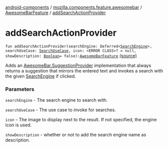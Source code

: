[android-components](../../index.md) / [mozilla.components.feature.awesomebar](../index.md) / [AwesomeBarFeature](index.md) / [addSearchActionProvider](./add-search-action-provider.md)

# addSearchActionProvider

`fun addSearchActionProvider(searchEngine: Deferred<`[`SearchEngine`](../../mozilla.components.browser.search/-search-engine/index.md)`>, searchUseCase: `[`SearchUseCase`](../../mozilla.components.feature.search/-search-use-cases/-search-use-case/index.md)`, icon: <ERROR CLASS>? = null, showDescription: `[`Boolean`](https://kotlinlang.org/api/latest/jvm/stdlib/kotlin/-boolean/index.html)` = false): `[`AwesomeBarFeature`](index.md) [(source)](https://github.com/mozilla-mobile/android-components/blob/master/components/feature/awesomebar/src/main/java/mozilla/components/feature/awesomebar/AwesomeBarFeature.kt#L151)

Adds an [AwesomeBar.SuggestionProvider](../../mozilla.components.concept.awesomebar/-awesome-bar/-suggestion-provider/index.md) implementation that always returns a suggestion that
mirrors the entered text and invokes a search with the given [SearchEngine](../../mozilla.components.browser.search/-search-engine/index.md) if clicked.

### Parameters

`searchEngine` - The search engine to search with.

`searchUseCase` - The use case to invoke for searches.

`icon` - The image to display next to the result. If not specified, the engine icon is used.

`showDescription` - whether or not to add the search engine name as description.